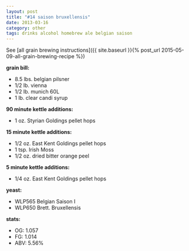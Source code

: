 ```yaml
---
layout: post
title: "#14 saison bruxellensis"
date: 2013-03-16
category: other
tags: drinks alcohol homebrew ale belgian saison
---
```

See  [all grain brewing instructions]({{ site.baseurl }}{% post_url 2015-05-09-all-grain-brewing-recipe %})

**grain bill:**
* 8.5 lbs. belgian pilsner
* 1/2 lb. vienna
* 1/2 lb. munich 60L
* 1 lb. clear candi syrup

**90 minute kettle additions:**
* 1 oz. Styrian Goldings pellet hops

**15 minute kettle additions:**
* 1/2 oz. East Kent Goldings pellet hops
* 1 tsp. Irish Moss
* 1/2 oz. dried bitter orange peel

**5 minute kettle additions:**
* 1/4 oz. East Kent Goldings pellet hops

**yeast:**
* WLP565 Belgian Saison I
* WLP650 Brett. Bruxellensis

**stats:**
* OG: 1.057
* FG: 1.014
* ABV: 5.56%
